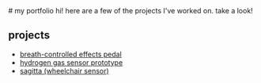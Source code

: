 <link rel="stylesheet" href="{{ '/assets/css/jekyll-theme-hacker.css' | relative_url }}">
# my portfolio
hi! here are a few of the projects I've worked on. take a look! 

## projects
- [breath-controlled effects pedal](breath-pedal.md)  
- [hydrogen gas sensor prototype](hydrogen-sensor.md)  
- [sagitta (wheelchair sensor)](sagitta.md)  
